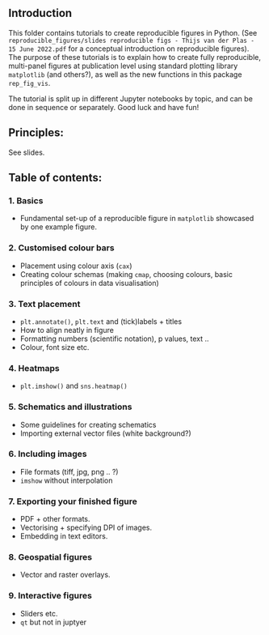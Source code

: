 ## Introduction

This folder contains tutorials to create reproducible figures in Python. (See `reproducible_figures/slides reproducible figs - Thijs van der Plas - 15 June 2022.pdf` for a conceptual introduction on reproducible figures). The purpose of these tutorials is to explain how to create fully reproducible, multi-panel figures at publication level using standard plotting library `matplotlib` (and others?), as well as the new functions in this package `rep_fig_vis`. 

The tutorial is split up in different Jupyter notebooks by topic, and can be done in sequence or separately. Good luck and have fun!


## Principles:
See slides.

## Table of contents:

### 1. Basics
- Fundamental set-up of a reproducible figure in `matplotlib` showcased by one example figure. 

### 2. Customised colour bars 
- Placement using colour axis (`cax`)
- Creating colour schemas (making `cmap`, choosing colours, basic principles of colours in data visualisation)

### 3. Text placement
- `plt.annotate()`, `plt.text` and (tick)labels + titles
- How to align neatly in figure 
- Formatting numbers (scientific notation), p values, text .. 
- Colour, font size etc. 

### 4. Heatmaps
- `plt.imshow()` and `sns.heatmap()` 

### 5. Schematics and illustrations 
- Some guidelines for creating schematics
- Importing external vector files (white background?)

### 6. Including images 
- File formats (tiff, jpg, png .. ?)
- `imshow` without interpolation 

### 7. Exporting your finished figure
- PDF + other formats. 
- Vectorising + specifying DPI of images. 
- Embedding in text editors. 

### 8. Geospatial figures
- Vector and raster overlays.

### 9. Interactive figures
- Sliders etc. 
- `qt` but not in juptyer



